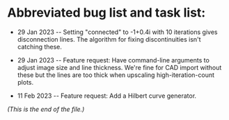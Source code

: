 # Abbreviated bug list and task list:

* 29 Jan 2023 --
Setting "connected" to -1+0.4i with 10 iterations gives disconnection lines.
The algorithm for fixing discontinuities isn't catching these.

* 29 Jan 2023 --
Feature request: Have command-line arguments to adjust image size and line
thickness. We're fine for CAD import without these but the lines are too
thick when upscaling high-iteration-count plots.

* 11 Feb 2023 --
Feature request: Add a Hilbert curve generator.


_(This is the end of the file.)_
